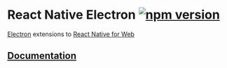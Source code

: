 # React Native Electron [![npm version](https://img.shields.io/npm/v/react-native-electron.svg)](https://www.npmjs.com/package/react-native-electron)

[Electron](https://www.electronjs.org) extensions to
[React Native for Web](https://github.com/necolas/react-native-web)

## [Documentation](library/README.md)
